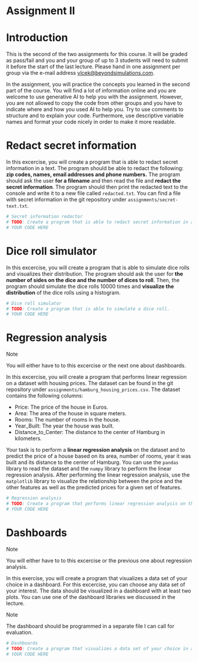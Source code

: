 # Assignment II


# Introduction

This is the second of the two assignments for this course. It will be
graded as pass/fail and you and your group of up to 3 students will need
to submit it before the start of the last lecture. Please hand in one
assignment per group via the e-mail address
<vlcek@beyondsimulations.com>.

In the assignment, you will practice the concepts you learned in the
second part of the course. You will find a lot of information online and
you are welcome to use generative AI to help you with the assignment.
However, you are not allowed to copy the code from other groups and you
have to indicate where and how you used AI to help you. Try to use
comments to structure and to explain your code. Furthermore, use
descriptive variable names and format your code nicely in order to make
it more readable.

# Redact secret information

In this excercise, you will create a program that is able to redact
secret information in a text. The program should be able to redact the
following: **zip codes, names, email addresses and phone numbers.** The
program should ask the user **for a filename** and then read the file
and **redact the secret information**. The program should then print the
redacted text to the console and write it to a new file called
`redacted.txt`. You can find a file with secret information in the git
repository under `assignments/secret-text.txt`.

``` python
# Secret information redactor
# TODO: Create a program that is able to redact secret information in a text.
# YOUR CODE HERE
```

# Dice roll simulator

In this excercise, you will create a program that is able to simulate
dice rolls and visualizes their distribution. The program should ask the
user for **the number of sides on the dice and the number of dices to
roll**. Then, the program should simulate the dice rolls 10000 times and
**visualize the distribution** of the dice rolls using a histogram.

``` python
# Dice roll simulator
# TODO: Create a program that is able to simulate a dice roll.
# YOUR CODE HERE
```

# Regression analysis

> [!NOTE]
>
> You will either have to to this excercise or the next one about
> dashboards.

In this excercise, you will create a program that performs linear
regression on a dataset with housing prices. The dataset can be found in
the git repository under `assignments/hamburg_housing_prices.csv`. The
dataset contains the following columns:

- Price: The price of the house in Euros.
- Area: The area of the house in square meters.
- Rooms: The number of rooms in the house.
- Year_Built: The year the house was built.
- Distance_to_Center: The distance to the center of Hamburg in
  kilometers.

Your task is to perform a **linear regression analysis** on the dataset
and to predict the price of a house based on its area, number of rooms,
year it was built and its distance to the center of Hamburg. You can use
the `pandas` library to read the dataset and the `numpy` library to
perform the linear regression analysis. After performing the linear
regression analysis, use the `matplotlib` library to visualize the
relationship between the price and the other features as well as the
predicted prices for a given set of features.

``` python
# Regression analysis
# TODO: Create a program that performs linear regression analysis on the dataset.
# YOUR CODE HERE
```

# Dashboards

> [!NOTE]
>
> You will either have to to this excercise or the previous one about
> regression analysis.

In this exercise, you will create a program that visualizes a data set
of your choice in a dashboard. For this excercise, you can choose any
data set of your interest. The data should be visualized in a dashboard
with at least two plots. You can use one of the dashboard libraries we
discussed in the lecture.

> [!NOTE]
>
> The dashboard should be programmed in a separate file I can call for
> evaluation.

``` python
# Dashboards
# TODO: Create a program that visualizes a data set of your choice in a dashboard.
# YOUR CODE HERE
```
